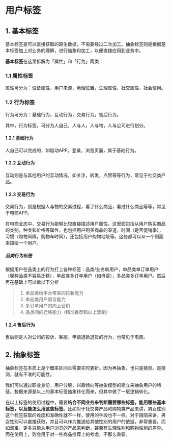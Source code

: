 # 用户标签

## 1. 基本标签

基本标签是可以直接获取的原生数据，不需要经过二次加工。抽象标签则是根据基本标签加上对业务的理解，进行抽象和加工，以便直接应用到业务中。

**基本标签**在这里拆解为「属性」和「行为」两类：

### 1.1 属性标签

属性可分为：设备属性，用户来源，地理位置，生理属性，社交属性，社会信用。

### 1.2 行为标签

行为可分为：基础行为，互动行为，交易行为，售后行为。

其中，行为标签，可分为人自己，人与人，人与物，人与公司进行划分。

#### 1.2.1 基础行为

人自己可以完成的，如启动APP，登录，浏览页面，属于基础行为。

#### 1.2.2 互动行为

互动则是与其他用户的互动情况，如关注，转发，点赞等等行为，常见于社交类产品。

#### 1.2.3 交易行为

交易行为，则是根据人与物的交易过程，看了什么商品，看过什么商品等等，常见于电商APP。

在电商业态中，交易行为能够比较直接描述用户属性。这里面包括从用户购买商品的类别，种类和价格等属性，也包括用户购买商品的渠道，时间（是否促销季），习惯（购物间隔，购物车时间），还包括用户购物地址等。这些都可以从一个侧面来描绘一个用户。

##### 品类行为标签

根据用户在品类上的行为打上各种标签：品类/业务新用户，单品类单订单用户（哪种品类不容易迁移），单品类多订单用户（如母婴），多品类多订单用户。然后再在基础上可以做以下分析

> 1. 单品类给平台带来的拉新能力
> 2. 单品类用户留存能力
> 3. 多订单用户的向上营销
> 4. 品类间的迁移能力（精准推荐和向上营销）

#### 1.2.4 售后行为

售后则是人对公司的投诉，客服，申请退款退货的行为，也常见于电商。

## 2. 抽象标签

抽象标签在本质上是个概率区间且需要实时更新。因为再抽象，也只是猜测。是猜测，就有不准的可能性。

我们可以通过职业身份，用户分层，兴趣倾向等抽象模型的建立来抽象用户的特征。数据来源是以上的基本标签抽象转化而来，但其中做了一层逻辑转化。

在以上标签的使用过程中，需要**结合不同业务来判断需要哪些标签，能用哪些基本标签，以及能怎么用这些标签**。比如对于社交类产品和购物类产品来讲，男女性别这个标签获取的难度和准确性就不一样，使用的手段也不一样。对于陌陌来讲，男女性别可以直接获取，并且可以作为推送给其他性别的用户的依据，非常重要。而如淘宝，更多只能从用户浏览的产品来判断，甚至有生理性别和购物性别的差异。而在使用上，则会用于对一些商品推荐上的考虑，不那么重要。

### 



